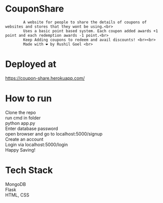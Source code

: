 # CouponShare
            A website for people to share the details of coupons of websites and stores that they wont be using.<br>
            Uses a basic point based system. Each coupon added awards +1 point and each redemption awards -1 point.<br>
            Keep Adding coupons to redeem and avail discounts! <br><br>
            Made with ❤️ by Rushil Goel <br>

# Deployed at
https://coupon-share.herokuapp.com/

# How to run
Clone the repo<br>
run cmd in folder<br>
python app.py<br>
Enter database password<br>
open browser and go to localhost:5000/signup<br>
Create an account <br>
Login via localhost:5000/login<br>
Happy Saving!

# Tech Stack
MongoDB<br>
Flask<br>
HTML, CSS<br>


